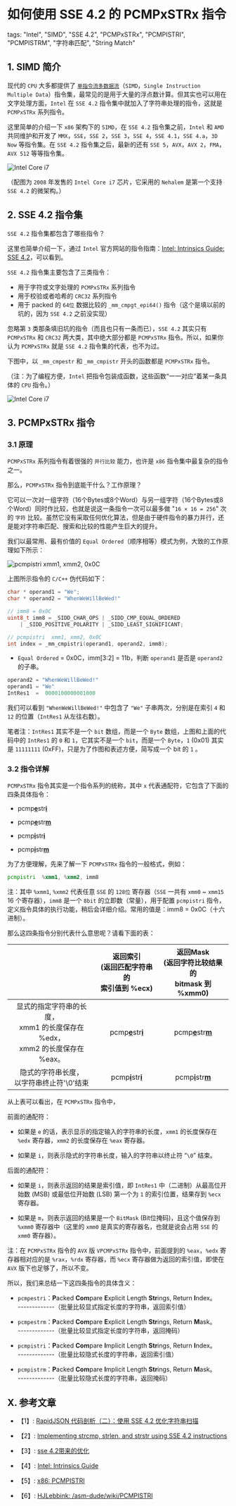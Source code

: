 # 如何使用 SSE 4.2 的 PCMPxSTRx 指令

tags: "Intel", "SIMD", "SSE 4.2", "PCMPxSTRx", "PCMPISTRI", "PCMPISTRM", "字符串匹配", "String Match"

## 1. SIMD 简介

现代的 `CPU` 大多都提供了 [`单指令流多数据流`](https://zh.wikipedia.org/wiki/%E5%8D%95%E6%8C%87%E4%BB%A4%E6%B5%81%E5%A4%9A%E6%95%B0%E6%8D%AE%E6%B5%81)（`SIMD`，`Single Instruction Multiple Data`）指令集，最常见的是用于大量的浮点数计算。但其实也可以用在文字处理方面，`Intel` 在 `SSE 4.2` 指令集中就加入了字符串处理的指令，这就是 `PCMPxSTRx` 系列指令。

这里简单的介绍一下 `x86` 架构下的 `SIMD`，在 `SSE 4.2` 指令集之前，`Intel` 和 `AMD` 共同维护和开发了 `MMX`，`SSE`，`SSE 2`，`SSE 3`，`SSE 4`，`SSE 4.1`，`SSE 4.a`，`3D Now` 等指令集。在 `SSE 4.2` 指令集之后，最新的还有 `SSE 5`，`AVX`，`AVX 2`，`FMA`，`AVX 512` 等等指令集。

![Intel Core i7](./images/intel-core-i7.jpg)

（配图为 `2008` 年发售的 `Intel Core i7` 芯片，它采用的 `Nehalem` 是第一个支持 `SSE 4.2` 的微架构。）

## 2. SSE 4.2 指令集

`SSE 4.2` 指令集都包含了哪些指令？

这里也简单介绍一下，通过 `Intel` 官方网站的指令指南：[Intel: Intrinsics Guide: SSE 4.2](https://software.intel.com/sites/landingpage/IntrinsicsGuide/#expand=914&techs=SSE4_2)，可以看到。

`SSE 4.2` 指令集主要包含了三类指令：

* 用于字符或文字处理的 `PCMPxSTRx` 系列指令
* 用于校验或者哈希的 `CRC32` 系列指令
* 用于 packed 的 `64位` 数据比较的 `_mm_cmpgt_epi64()` 指令（这个是填以前的坑的，因为 `SSE 4.2` 之前没实现）

忽略第 `3` 类那条填旧坑的指令（而且也只有一条而已），`SSE 4.2` 其实只有 `PCMPxSTRx` 和 `CRC32` 两大类，其中绝大部分都是 `PCMPxSTRx` 指令。所以，如果你认为 `PCMPxSTRx` 就是 `SSE 4.2` 指令集的代表，也不为过。

下图中，以 `_mm_cmpestr` 和 `_mm_cmpistr` 开头的函数都是 `PCMPxSTRx` 指令。

（注：为了编程方便，`Intel` 把指令包装成函数，这些函数“一一对应”着某一条具体的 `CPU` 指令。）

![Intel Core i7](./images/Intel-SSE-4.2-insts.png)

## 3. PCMPxSTRx 指令

### 3.1 原理

`PCMPxSTRx` 系列指令有着很强的 `并行比较` 能力，也许是 `x86` 指令集中最复杂的指令之一。

那么，`PCMPxSTRx` 指令到底能干什么？工作原理？

它可以一次对一组字符（16个Bytes或8个Word）与另一组字符（16个Bytes或8个Word）同时作比较，也就是说这一条指令一次可以最多做 "`16 × 16 = 256`" 次的 `字符` 比较。虽然它没有采取任何优化算法，但是由于硬件指令的暴力并行，还是能对字符串匹配、搜索和比较的性能产生巨大的提升。

我们以最常用、最有价值的 `Equal Ordered`（顺序相等）模式为例，大致的工作原理如下所示：

![pcmpistri xmm1, xmm2, 0x0C](./images/pcmpistri_equal_ordered_mode.png)

上图所示指令的 `C/C++` 伪代码如下：

```c
char * operand1 = "We";
char * operand2 = "WhenWeWillBeWed!"

// imm8 = 0x0C
uint8_t imm8 = _SIDD_CHAR_OPS | _SIDD_CMP_EQUAL_ORDERED
    | _SIDD_POSITIVE_POLARITY | _SIDD_LEAST_SIGNIFICANT;

// pcmpistri  xmm1, xmm2, 0x0C
int index = _mm_cmpistri(operand1, operand2, imm8);
```

* `Equal Ordered` = 0x0C，imm[3:2] = 11b，判断 `operand1` 是否是 `operand2` 的子串。

```java
operand2 = "WhenWeWillBeWed!"
operand1 = "We"
IntRes1  =  0000100000001000
```

我们可以看到 `"WhenWeWillBeWed!"` 中包含了 `"We"` 子串两次，分别是在索引 `4` 和 `12` 的位置（`IntRes1` 从左往右数）。

笔者注：`IntRes1` 其实不是一个 `bit` 数组，而是一个 `Byte` 数组，上图和上面的代码中的 `IntRes1` 的 `0` 和 `1`，它其实不是一个 `bit`，而是一个 `Byte`，`1` (0x01) 其实是 `11111111` (0xFF)，只是为了作图和表述方便，简写成一个 bit 的 `1` 。

### 3.2 指令详解

`PCMPxSTRx` 指令其实是一个指令系列的统称，其中 `x` 代表通配符，它包含了下面的四条具体指令：

* pcmp[**e**](https://baidu.com)str[**i**](https://baidu.com)

* pcmp[**e**](https://baidu.com)str[**m**](https://baidu.com)

* pcmp[**i**](https://baidu.com)str[**i**](https://baidu.com)

* pcmp[**i**](https://baidu.com)str[**m**](https://baidu.com)

为了方便理解，先来了解一下 `PCMPxSTRx` 指令的一般格式，例如：

```asm
pcmpistri  %xmm1, %xmm2, imm8
```

注：其中 `%xmm1`, `%xmm2` 代表任意 `SSE` 的 `128位` 寄存器（`SSE` 一共有 `xmm0` ~ `xmm15` 16 个寄存器），`imm8` 是一个 `8bit` 的立即数（常量），用于配置 `pcmpistri` 指令，定义指令具体的执行功能，稍后会详细介绍。常用的值是：imm8 = 0x0C（十六进制）。

那么这四条指令分别代表什么意思呢？请看下面的表：

|                                                                                    |      返回索引<br/>(返回匹配字符串的<br/>索引值到 %ecx)      |   返回Mask<br/>(返回字符比较结果的<br/>bitmask 到 %xmm0)    |
| :--------------------------------------------------------------------------------: | :---------------------------------------------------------: | :---------------------------------------------------------: |
| 显式的指定字符串的长度，<br/>xmm1 的长度保存在 %edx，<br/>xmm2 的长度保存在 %eax。 | pcmp[**e**](https://baidu.com)str[**i**](https://baidu.com) | pcmp[**e**](https://baidu.com)str[**m**](https://baidu.com) |
|                   隐式的字符串长度，<br/>以字符串终止符'\0'结束                    | pcmp[**i**](https://baidu.com)str[**i**](https://baidu.com) | pcmp[**i**](https://baidu.com)str[**m**](https://baidu.com) |

从上表可以看出，在 `PCMPxSTRx` 指令中，

前面的通配符：

* 如果是 `e` 的话，表示显示的指定输入的字符串的长度，`xmm1` 的长度保存在 `%edx` 寄存器，`xmm2` 的长度保存在 `%eax` 寄存器。

* 如果是 `i`，则表示隐式的字符串长度，输入的字符串以终止符 “`\0`” 结束。

后面的通配符：

* 如果是 `i`，则表示返回的结果是索引值，即 `IntRes1` 中（二进制）从最高位开始数 (MSB) 或最低位开始数 (LSB) 第一个为 `1` 的索引位置，结果存到 `%ecx` 寄存器。

* 如果是 `m`，则表示返回的结果是一个 `BitMask` (Bit位掩码)，且这个值保存到 `%xmm0` 寄存器中（这里的 `xmm0` 是真实的寄存器名，也就是说会占用 `SSE` 的 `xmm0` 寄存器）。

注：在 `PCMPxSTRx` 指令的 `AVX` 版 `VPCMPxSTRx` 指令中，前面提到的 `%eax`，`%edx` 寄存器相对应的是 `%rax`，`%rdx` 寄存器，而 `%ecx` 寄存器做为返回的索引值，即使在 `AVX` 版下也足够了，所以不变。

所以，我们来总结一下这四条指令的具体含义：

* `pcmpestri`：**P**acked **Com**pare **E**xplicit Length **Str**ings, Return **I**ndex。<br/>-------------（批量比较显式指定长度的字符串，返回索引值）

* `pcmpestrm`：**P**acked **Com**pare **E**xplicit Length **Str**ings, Return **M**ask。<br/>-------------（批量比较显式指定长度的字符串，返回掩码）

* `pcmpistri`：**P**acked **Com**pare **I**mplicit Length **Str**ings, Return **I**ndex。<br/>-------------（批量比较隐式长度的字符串，返回索引值）

* `pcmpistrm`：**P**acked **Com**pare **I**mplicit Length **Str**ings, Return **M**ask。<br/>-------------（批量比较隐式长度的字符串，返回掩码）

## X. 参考文章

* 【1】: [RapidJSON 代码剖析（二）：使用 SSE 4.2 优化字符串扫描](https://zhuanlan.zhihu.com/p/20037058)

* 【2】: [Implementing strcmp, strlen, and strstr using SSE 4.2 instructions](https://www.strchr.com/strcmp_and_strlen_using_sse_4.2)

* 【3】: [sse 4.2带来的优化](https://www.zzsec.org/2013/08/using-sse_4.2/)

* 【4】: [Intel: Intrinsics Guide](https://software.intel.com/sites/landingpage/IntrinsicsGuide/)

* 【5】: [x86: PCMPISTRI](https://www.felixcloutier.com/x86/pcmpistri)

* 【6】: [HJLebbink: /asm-dude/wiki/PCMPISTRI](https://github.com/HJLebbink/asm-dude/wiki/PCMPISTRI)
